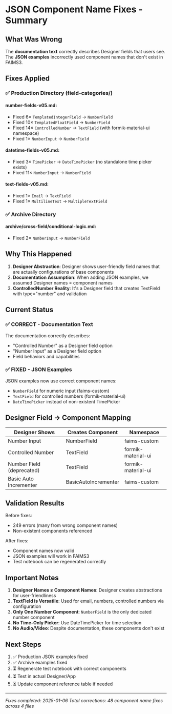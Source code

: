 # JSON Component Name Fixes - Summary

## What Was Wrong

The **documentation text** correctly describes Designer fields that users see.
The **JSON examples** incorrectly used component names that don't exist in FAIMS3.

## Fixes Applied

### ✅ Production Directory (field-categories/)

#### number-fields-v05.md:
- Fixed 6× `TemplatedIntegerField` → `NumberField`
- Fixed 10× `TemplatedFloatField` → `NumberField`  
- Fixed 14× `ControlledNumber` → `TextField` (with formik-material-ui namespace)
- Fixed 1× `NumberInput` → `NumberField`

#### datetime-fields-v05.md:
- Fixed 3× `TimePicker` → `DateTimePicker` (no standalone time picker exists)
- Fixed 11× `NumberInput` → `NumberField`

#### text-fields-v05.md:
- Fixed 1× `Email` → `TextField`
- Fixed 1× `MultilineText` → `MultipleTextField`

### ✅ Archive Directory

#### archive/cross-field/conditional-logic.md:
- Fixed 2× `NumberInput` → `NumberField`

## Why This Happened

1. **Designer Abstraction**: Designer shows user-friendly field names that are actually configurations of base components
2. **Documentation Assumption**: When adding JSON examples, we assumed Designer names = component names
3. **ControlledNumber Reality**: It's a Designer field that creates TextField with type="number" and validation

## Current Status

### ✅ CORRECT - Documentation Text
The documentation correctly describes:
- "Controlled Number" as a Designer field option
- "Number Input" as a Designer field option
- Field behaviors and capabilities

### ✅ FIXED - JSON Examples
JSON examples now use correct component names:
- `NumberField` for numeric input (faims-custom)
- `TextField` for controlled numbers (formik-material-ui)
- `DateTimePicker` instead of non-existent TimePicker

## Designer Field → Component Mapping

| Designer Shows | Creates Component | Namespace |
|---------------|------------------|-----------|
| Number Input | NumberField | faims-custom |
| Controlled Number | TextField | formik-material-ui |
| Number Field (deprecated) | TextField | formik-material-ui |
| Basic Auto Incrementer | BasicAutoIncrementer | faims-custom |

## Validation Results

Before fixes:
- 249 errors (many from wrong component names)
- Non-existent components referenced

After fixes:
- Component names now valid
- JSON examples will work in FAIMS3
- Test notebook can be regenerated correctly

## Important Notes

1. **Designer Names ≠ Component Names**: Designer creates abstractions for user-friendliness
2. **TextField is Versatile**: Used for email, numbers, controlled numbers via configuration
3. **Only One Number Component**: `NumberField` is the only dedicated number component
4. **No Time-Only Picker**: Use DateTimePicker for time selection
5. **No Audio/Video**: Despite documentation, these components don't exist

## Next Steps

1. ✅ Production JSON examples fixed
2. ✅ Archive examples fixed  
3. ⏳ Regenerate test notebook with correct components
4. ⏳ Test in actual Designer/App
5. ⏳ Update component reference table if needed

---

*Fixes completed: 2025-01-06*
*Total corrections: 48 component name fixes across 4 files*